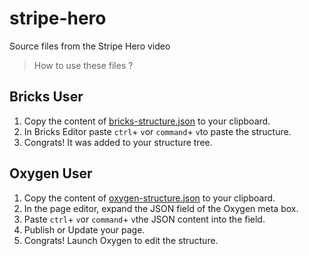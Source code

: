 # stripe-hero
Source files from the Stripe Hero video

>  How to use these files ?

## Bricks User

1. Copy the content of [bricks-structure.json](https://github.com/OxyProps/stripe-hero/blob/main/bricks-structure.json) to your clipboard.
2. In Bricks Editor paste `ctrl`+ `v`or `command`+ `v`to paste the structure.
3. Congrats! It was added to your structure tree.

## Oxygen User

1. Copy the content of [oxygen-structure.json](https://github.com/OxyProps/stripe-hero/blob/main/oxygen-structure.json) to your clipboard.
1. In the page editor, expand the JSON field of the Oxygen meta box.
1. Paste `ctrl`+ `v`or `command`+ `v`the JSON content into the field.
1. Publish or Update your page.
1. Congrats! Launch Oxygen to edit the structure.